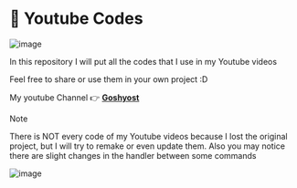 # :movie_camera: Youtube Codes
![image](https://github.com/user-attachments/assets/cdfe4f71-cc8a-46bf-9c2e-ae10d46ae390)

In this repository I will put all the codes that I use in my Youtube videos

Feel free to share or use them in your own project :D

My youtube Channel :point_right: **[Goshyost](https://www.youtube.com/@Goshyost)**

> [!NOTE]
> There is NOT every code of my Youtube videos because I lost the original project, but I will try to remake or even update them.
> Also you may notice there are slight changes in the handler between some commands

![image](https://github.com/user-attachments/assets/30aca3d2-f0e2-4736-b134-d36e87e8c54f)

